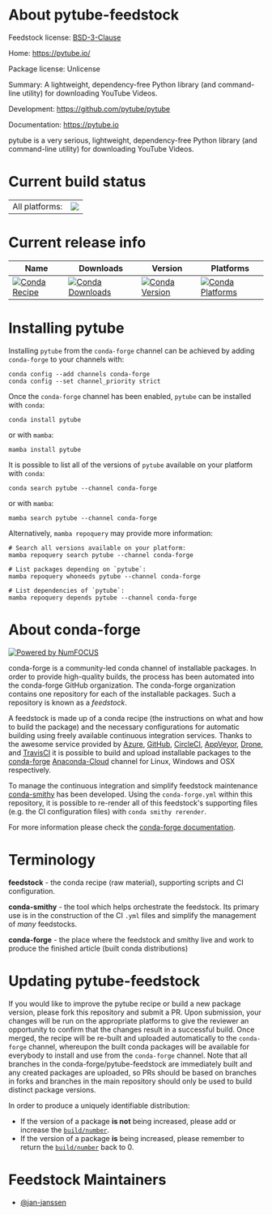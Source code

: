 About pytube-feedstock
======================

Feedstock license: [BSD-3-Clause](https://github.com/conda-forge/pytube-feedstock/blob/main/LICENSE.txt)

Home: https://pytube.io/

Package license: Unlicense

Summary: A lightweight, dependency-free Python library (and command-line utility) for downloading YouTube Videos.

Development: https://github.com/pytube/pytube

Documentation: https://pytube.io

pytube is a very serious, lightweight, dependency-free Python library
(and command-line utility) for downloading YouTube Videos.


Current build status
====================


<table><tr><td>All platforms:</td>
    <td>
      <a href="https://dev.azure.com/conda-forge/feedstock-builds/_build/latest?definitionId=14035&branchName=main">
        <img src="https://dev.azure.com/conda-forge/feedstock-builds/_apis/build/status/pytube-feedstock?branchName=main">
      </a>
    </td>
  </tr>
</table>

Current release info
====================

| Name | Downloads | Version | Platforms |
| --- | --- | --- | --- |
| [![Conda Recipe](https://img.shields.io/badge/recipe-pytube-green.svg)](https://anaconda.org/conda-forge/pytube) | [![Conda Downloads](https://img.shields.io/conda/dn/conda-forge/pytube.svg)](https://anaconda.org/conda-forge/pytube) | [![Conda Version](https://img.shields.io/conda/vn/conda-forge/pytube.svg)](https://anaconda.org/conda-forge/pytube) | [![Conda Platforms](https://img.shields.io/conda/pn/conda-forge/pytube.svg)](https://anaconda.org/conda-forge/pytube) |

Installing pytube
=================

Installing `pytube` from the `conda-forge` channel can be achieved by adding `conda-forge` to your channels with:

```
conda config --add channels conda-forge
conda config --set channel_priority strict
```

Once the `conda-forge` channel has been enabled, `pytube` can be installed with `conda`:

```
conda install pytube
```

or with `mamba`:

```
mamba install pytube
```

It is possible to list all of the versions of `pytube` available on your platform with `conda`:

```
conda search pytube --channel conda-forge
```

or with `mamba`:

```
mamba search pytube --channel conda-forge
```

Alternatively, `mamba repoquery` may provide more information:

```
# Search all versions available on your platform:
mamba repoquery search pytube --channel conda-forge

# List packages depending on `pytube`:
mamba repoquery whoneeds pytube --channel conda-forge

# List dependencies of `pytube`:
mamba repoquery depends pytube --channel conda-forge
```


About conda-forge
=================

[![Powered by
NumFOCUS](https://img.shields.io/badge/powered%20by-NumFOCUS-orange.svg?style=flat&colorA=E1523D&colorB=007D8A)](https://numfocus.org)

conda-forge is a community-led conda channel of installable packages.
In order to provide high-quality builds, the process has been automated into the
conda-forge GitHub organization. The conda-forge organization contains one repository
for each of the installable packages. Such a repository is known as a *feedstock*.

A feedstock is made up of a conda recipe (the instructions on what and how to build
the package) and the necessary configurations for automatic building using freely
available continuous integration services. Thanks to the awesome service provided by
[Azure](https://azure.microsoft.com/en-us/services/devops/), [GitHub](https://github.com/),
[CircleCI](https://circleci.com/), [AppVeyor](https://www.appveyor.com/),
[Drone](https://cloud.drone.io/welcome), and [TravisCI](https://travis-ci.com/)
it is possible to build and upload installable packages to the
[conda-forge](https://anaconda.org/conda-forge) [Anaconda-Cloud](https://anaconda.org/)
channel for Linux, Windows and OSX respectively.

To manage the continuous integration and simplify feedstock maintenance
[conda-smithy](https://github.com/conda-forge/conda-smithy) has been developed.
Using the ``conda-forge.yml`` within this repository, it is possible to re-render all of
this feedstock's supporting files (e.g. the CI configuration files) with ``conda smithy rerender``.

For more information please check the [conda-forge documentation](https://conda-forge.org/docs/).

Terminology
===========

**feedstock** - the conda recipe (raw material), supporting scripts and CI configuration.

**conda-smithy** - the tool which helps orchestrate the feedstock.
                   Its primary use is in the construction of the CI ``.yml`` files
                   and simplify the management of *many* feedstocks.

**conda-forge** - the place where the feedstock and smithy live and work to
                  produce the finished article (built conda distributions)


Updating pytube-feedstock
=========================

If you would like to improve the pytube recipe or build a new
package version, please fork this repository and submit a PR. Upon submission,
your changes will be run on the appropriate platforms to give the reviewer an
opportunity to confirm that the changes result in a successful build. Once
merged, the recipe will be re-built and uploaded automatically to the
`conda-forge` channel, whereupon the built conda packages will be available for
everybody to install and use from the `conda-forge` channel.
Note that all branches in the conda-forge/pytube-feedstock are
immediately built and any created packages are uploaded, so PRs should be based
on branches in forks and branches in the main repository should only be used to
build distinct package versions.

In order to produce a uniquely identifiable distribution:
 * If the version of a package **is not** being increased, please add or increase
   the [``build/number``](https://docs.conda.io/projects/conda-build/en/latest/resources/define-metadata.html#build-number-and-string).
 * If the version of a package **is** being increased, please remember to return
   the [``build/number``](https://docs.conda.io/projects/conda-build/en/latest/resources/define-metadata.html#build-number-and-string)
   back to 0.

Feedstock Maintainers
=====================

* [@jan-janssen](https://github.com/jan-janssen/)


